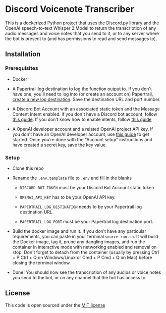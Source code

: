 # Discord Voicenote Transcriber

This is a dockerized Python project that uses the Discord.py library and the OpenAI speech-to-text Whisper 2 Model to return the transcription of any audio messages and voice notes that you send to it, or to any server where the bot is present to (and has permissions to read and send messages to).

## Installation

### Prerequisites

- Docker

- A Papertrail log destination to log the function output to. If you don't have one, you'll need to log into (or create an account on) Papertrail, [create a new log destination](https://papertrailapp.com/destinations/new). Save the destination URL and port number.

- A Discord Bot Account with an associated static token and the Message Content Intent enabled. If you don't have a Discord bot account, follow [this guide](https://discordpy.readthedocs.io/en/latest/discord.html). If you don't know how to enable intents, follow [this guide](https://discordpy.readthedocs.io/en/latest/intents.html)

- A OpenAI developer account and a related OpenAI project API key. If you don't have an OpenAI developer account, use [this guide](https://platform.openai.com/docs/quickstart?context=python) to get started. Once you're done with the "Account setup" instructions and have created a secret key, save the key value.

### Setup

- Clone this repo

- Rename the `.env.template` file to `.env` and fill in the blanks

  - `DISCORD_BOT_TOKEN` must be your Discord Bot Account static token

  - `OPENAI_API_KEY` has to be your OpenAI API key.

  - `PAPERTRAIL_LOG_DESTINATION` needs to be your Papertrail log destination URL.

  - `PAPERTRAIL_LOG_PORT` must be your Papertrail log destination port.

- Build the docker image and run it. If you don't have any particular requirements, you can paste in your terminal `source run.sh`. It will build the Docker image, tag it, prune any dangling images, and run the container in interactive mode with networking enabled and removal on stop. Don't forget to detach from the container (usually by pressing Ctrl + P Ctrl + Q on Windows/Linux or Cmd + P Cmd + Q on Mac) before closing the terminal window.

- Done! You should now see the transcription of any audios or voice notes you send to the bot, or on any channel that the bot has access to.

## License

This code is open sourced under the [MIT license](https://github.com/isthistechsupport/discord-vn-transcriber/blob/main/README.md)
